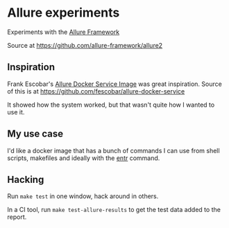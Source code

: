 Allure experiments
==================

Experiments with the [Allure Framework](https://docs.qameta.io/allure/)

Source at https://github.com/allure-framework/allure2


Inspiration
-----------

Frank Escobar's 
[Allure Docker Service Image](https://hub.docker.com/r/frankescobar/allure-docker-service)
was great inspiration.
Source of this is at https://github.com/fescobar/allure-docker-service

It showed how the system worked, but that wasn't quite how I wanted to use it.


My use case
-----------

I'd like a docker image that has a bunch of commands I can use from shell
scripts, makefiles and ideally with the
[entr](https://bitbucket.org/eradman/entr/src/default/)
command.


Hacking
-------

Run `make test` in one window, hack around in others.

In a CI tool, run `make test-allure-results` to get the test data
added to the report.

